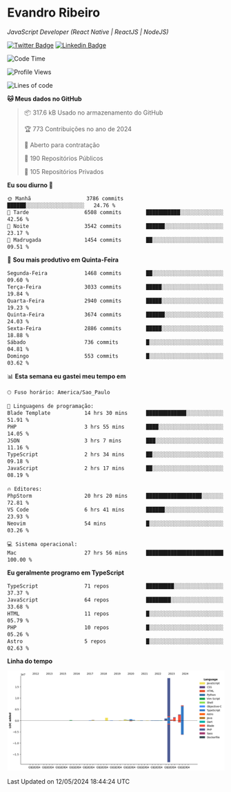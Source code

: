 # Evandro **Ribeiro**

*JavaScript Developer (React Native | ReactJS | NodeJS)*

[![Twitter Badge](https://img.shields.io/badge/-@ribeiroevandro-201B2D?style=flat-square&labelColor=201B2D&logo=twitter&logoColor=white&link=https://twitter.com/ribeiroevandro)](https://twitter.com/ribeiroevandro) 
[![Linkedin Badge](https://img.shields.io/badge/-Evandro%20Ribeiro-201B2D?style=flat-square&logo=Linkedin&logoColor=white&link=https://www.linkedin.com/in/ribeiroevandro)](https://www.linkedin.com/in/ribeiroevandro) 


<!--START_SECTION:waka-->
![Code Time](http://img.shields.io/badge/Code%20Time-3%2C890%20hrs%2024%20mins-blue)

![Profile Views](http://img.shields.io/badge/Visualizac%C3%B5es%20do%20perfil-1-blue)

![Lines of code](https://img.shields.io/badge/Desde%20o%20Hello%20World%20eu%20escrevi-34.2%20million%20linhas%20de%20c%C3%B3digo-blue)

**🐱 Meus dados no GitHub** 

> 📦 317.6 kB Usado no armazenamento do GitHub 
 > 
> 🏆 773 Contribuições no ano de 2024
 > 
> 💼 Aberto para contratação
 > 
> 📜 190 Repositórios Públicos 
 > 
> 🔑 105 Repositórios Privados 
 > 
**Eu sou diurno 🐤** 

```text
🌞 Manhã                  3786 commits        ██████░░░░░░░░░░░░░░░░░░░   24.76 % 
🌆 Tarde                  6508 commits        ███████████░░░░░░░░░░░░░░   42.56 % 
🌃 Noite                  3542 commits        ██████░░░░░░░░░░░░░░░░░░░   23.17 % 
🌙 Madrugada              1454 commits        ██░░░░░░░░░░░░░░░░░░░░░░░   09.51 % 
```
📅 **Sou mais produtivo em Quinta-Feira** 

```text
Segunda-Feira            1468 commits        ██░░░░░░░░░░░░░░░░░░░░░░░   09.60 % 
Terça-Feira              3033 commits        █████░░░░░░░░░░░░░░░░░░░░   19.84 % 
Quarta-Feira             2940 commits        █████░░░░░░░░░░░░░░░░░░░░   19.23 % 
Quinta-Feira             3674 commits        ██████░░░░░░░░░░░░░░░░░░░   24.03 % 
Sexta-Feira              2886 commits        █████░░░░░░░░░░░░░░░░░░░░   18.88 % 
Sábado                   736 commits         █░░░░░░░░░░░░░░░░░░░░░░░░   04.81 % 
Domingo                  553 commits         █░░░░░░░░░░░░░░░░░░░░░░░░   03.62 % 
```


📊 **Esta semana eu gastei meu tempo em** 

```text
🕑︎ Fuso horário: America/Sao_Paulo

💬 Linguagens de programação: 
Blade Template           14 hrs 30 mins      █████████████░░░░░░░░░░░░   51.91 % 
PHP                      3 hrs 55 mins       ████░░░░░░░░░░░░░░░░░░░░░   14.05 % 
JSON                     3 hrs 7 mins        ███░░░░░░░░░░░░░░░░░░░░░░   11.16 % 
TypeScript               2 hrs 34 mins       ██░░░░░░░░░░░░░░░░░░░░░░░   09.18 % 
JavaScript               2 hrs 17 mins       ██░░░░░░░░░░░░░░░░░░░░░░░   08.19 % 

🔥 Editores: 
PhpStorm                 20 hrs 20 mins      ██████████████████░░░░░░░   72.81 % 
VS Code                  6 hrs 41 mins       ██████░░░░░░░░░░░░░░░░░░░   23.93 % 
Neovim                   54 mins             █░░░░░░░░░░░░░░░░░░░░░░░░   03.26 % 

💻 Sistema operacional: 
Mac                      27 hrs 56 mins      █████████████████████████   100.00 % 
```

**Eu geralmente programo em TypeScript** 

```text
TypeScript               71 repos            █████████░░░░░░░░░░░░░░░░   37.37 % 
JavaScript               64 repos            ████████░░░░░░░░░░░░░░░░░   33.68 % 
HTML                     11 repos            █░░░░░░░░░░░░░░░░░░░░░░░░   05.79 % 
PHP                      10 repos            █░░░░░░░░░░░░░░░░░░░░░░░░   05.26 % 
Astro                    5 repos             █░░░░░░░░░░░░░░░░░░░░░░░░   02.63 % 
```



**Linha do tempo**

![Lines of Code chart](https://raw.githubusercontent.com/ribeiroevandro/ribeiroevandro/main/assets/bar_graph.png)


 Last Updated on 12/05/2024 18:44:24 UTC
<!--END_SECTION:waka-->
